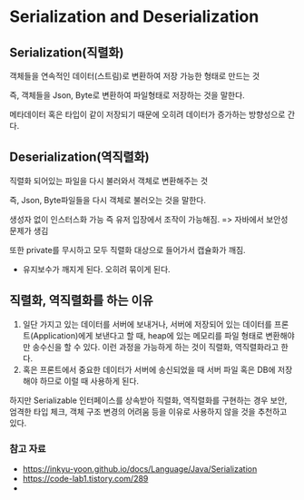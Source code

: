 # Serialization and Deserialization

## Serialization(직렬화)
객체들을 연속적인 데이터(스트림)로 변환하여 저장 가능한 형태로 만드는 것

즉, 객체들을 Json, Byte로 변환하여 파일형태로 저장하는 것을 말한다.

메타데이터 혹은 타입이 같이 저장되기 때문에 오히려 데이터가 증가하는 방향성으로 간다.

## Deserialization(역직렬화)
직렬화 되어있는 파일을 다시 불러와서 객체로 변환해주는 것

즉, Json, Byte파일들을 다시 객체로 불러오는 것을 말한다.

생성자 없이 인스터스화 가능 즉 유저 입장에서 조작이 가능해짐. => 자바에서 보안성 문제가 생김

또한 private를 무시하고 모두 직렬화 대상으로 들어가서 캡슐화가 깨짐.

+ 유지보수가 깨지게 된다. 오히려 묶이게 된다.

## 직렬화, 역직렬화를 하는 이유
1. 일단 가지고 있는 데이터를 서버에 보내거나, 서버에 저장되어 있는 데이터를 프론트(Application)에게 보낸다고 할 때, heap에 있는 메모리를 파일 형태로 변환해야만 송수신을 할 수 있다. 이런 과정을 가능하게 하는 것이 직렬화, 역직렬화라고 한다.
2. 혹은 프론트에서 중요한 데이터가 서버에 송신되었을 때 서버 파일 혹은 DB에 저장해야 하므로 이럴 때 사용하게 된다.

하지만 Serializable 인터페이스를 상속받아 직렬화, 역직렬화를 구현하는 경우 보안, 엄격한 타입 체크, 객체 구조 변경의 어려움 등을 이유로 사용하지 않을 것을 추천하고 있다.

### 참고 자료
- https://inkyu-yoon.github.io/docs/Language/Java/Serialization
- https://code-lab1.tistory.com/289
- 